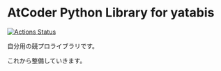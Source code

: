 # AtCoder Python Library for yatabis

[![Actions Status](https://github.com/yatabis/atcoder-python-library/workflows/verify/badge.svg)](https://github.com/yatabis/atcoder-python-library/actions)

自分用の競プロライブラリです。

これから整備していきます。

